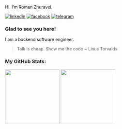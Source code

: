 Hi. I’m Roman Zhuravel.

[![linkedin][linkedin-image]][linkedin-link] [![facebook][fb-image]][fb-link] [![telegram][telegram-image]][telegram-link]

### Glad to see you here!

I am a backend software engineer.
> Talk is cheap. Show me the code ~ Linus Torvalds

### My GitHub Stats:

<p>
  <img height="180em" src="https://github-readme-stats.vercel.app/api?username=zhooravell&show_icons=true&hide_border=true&&count_private=true&include_all_commits=true" />
  <img height="180em" src="https://github-readme-stats.vercel.app/api/top-langs/?username=zhooravell&exclude_repo=KNN-Image-Classification&show_icons=true&hide_border=true&layout=compact&langs_count=8"/>
</p>

[linkedin-link]: https://www.linkedin.com/in/roman-zhuravel-80202a76/
[linkedin-image]: https://img.shields.io/badge/LinkedIn-0077B5?style=for-the-badge&logo=linkedin&logoColor=white

[fb-link]: https://www.facebook.com/roman.zhyravel/
[fb-image]: https://img.shields.io/badge/Facebook-1877F2?style=for-the-badge&logo=facebook&logoColor=white

[telegram-link]: https://t.me/zhooravell
[telegram-image]: https://img.shields.io/badge/Telegram-2CA5E0?style=for-the-badge&logo=telegram&logoColor=white